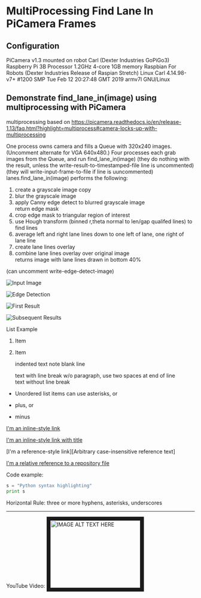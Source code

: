 # MultiProcessing Find Lane In PiCamera Frames


## Configuration 
PiCamera v1.3 mounted on robot Carl (Dexter Industries GoPiGo3)
Raspberry Pi 3B Processor 1.2GHz 4-core 1GB memory 
Raspbian For Robots (Dexter Industries Release of Raspian Stretch) 
    Linux Carl 4.14.98-v7+ #1200 SMP Tue Feb 12 20:27:48 GMT 2019 armv7l GNU/Linux

## Demonstrate find_lane_in(image) using multiprocessing with PiCamera

multiprocessing based on https://picamera.readthedocs.io/en/release-1.13/faq.html?highlight=multiprocess#camera-locks-up-with-multiprocessing

One process owns camera and fills a Queue with 320x240 images.  (Uncomment alternate for VGA 640x480.)
Four processes each grab images from the Queue, and run find_lane_in(image)
    (they do nothing with the result, unless the write-result-to-timestamped-file line is uncommented)
    (they will write-input-frame-to-file if line is uuncommented)
lanes.find_lane_in(image) performs the following:

  1) create a grayscale image copy
  2) blur the grayscale image
  3) apply Canny edge detect to blurred grayscale image  
     return edge mask
  4) crop edge mask to triangular region of interest
  5) use Hough transform (binned r,theta normal to len/gap qualifed lines) to find lines
  6) average left and right lane lines down to one left of lane, one right of lane line
  7) create lane lines overlay
  8) combine lane lines overlay over original image  
     returns image with lane lines drawn in bottom 40%

  (can uncomment write-edge-detect-image)




![Input Image](/images/carls_lane.jpg?raw=true)

![Edge Detection](/images/grayBlurCannyROI.jpg?raw=true)

![First Result](/images/result-10:29:01.306.jpg?raw=true)

![Subsequent Results](/images/result-10:29:03.799?raw=true)

List Example
1. Item
2. Item

   indented text note blank line

   text with line break w/o paragraph, use two spaces at end of line  
   text without line break

* Unordered list items can use asterisks, or
+ plus, or
- minus

[I'm an inline-style link](https://www.google.com)

[I'm an inline-style link with title](https://www.google.com "Google's Homepage")

[I'm a reference-style link][Arbitrary case-insensitive reference text]

[I'm a relative reference to a repository file](../blob/master/LICENSE)


Code example:
```python
s = "Python syntax highlighting"
print s
```

Horizontal Rule: three or more hyphens, asterisks, underscores

***

YouTube Video:
<a href="http://www.youtube.com/watch?feature=player_embedded&v=YOUTUBE_VIDEO_ID_HERE
" target="_blank"><img src="http://img.youtube.com/vi/YOUTUBE_VIDEO_ID_HERE/0.jpg" 
alt="IMAGE ALT TEXT HERE" width="240" height="180" border="10" /></a>




